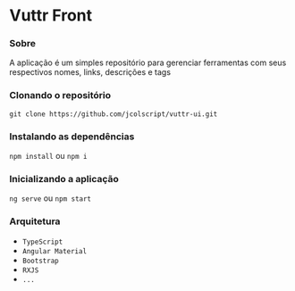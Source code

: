 # Vuttr Front
### Sobre

A aplicação é um simples repositório para gerenciar ferramentas com seus respectivos nomes, links, descrições e tags

### Clonando o repositório

`git clone https://github.com/jcolscript/vuttr-ui.git`

### Instalando as dependências

`npm install` ou `npm i`

### Inicializando a aplicação

`ng serve` ou `npm start`

### Arquitetura ###

* `TypeScript`
* `Angular Material`
* `Bootstrap`
* `RXJS`
* `...`
